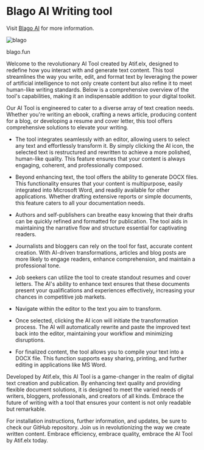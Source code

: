 # Blago AI Writing tool 

Visit [Blago AI](https://blago.fun) for more information.

![blago](https://github.com/user-attachments/assets/49bbf55d-b6a1-41de-900a-3580aac20e00)



blago.fun

Welcome to the revolutionary AI Tool created by Atif.elx, designed to redefine how you interact with and generate text content. This tool streamlines the way you write, edit, and format text by leveraging the power of artificial intelligence to not only create content but also refine it to meet human-like writing standards. Below is a comprehensive overview of the tool's capabilities, making it an indispensable addition to your digital toolkit.

Our AI Tool is engineered to cater to a diverse array of text creation needs. Whether you're writing an ebook, crafting a news article, producing content for a blog, or developing a resume and cover letter, this tool offers comprehensive solutions to elevate your writing.

- The tool integrates seamlessly with an editor, allowing users to select any text and effortlessly transform it. By simply clicking the AI icon, the selected text is restructured and rewritten to achieve a more polished, human-like quality. This feature ensures that your content is always engaging, coherent, and professionally composed.

- Beyond enhancing text, the tool offers the ability to generate DOCX files. This functionality ensures that your content is multipurpose, easily integrated into Microsoft Word, and readily available for other applications. Whether drafting extensive reports or simple documents, this feature caters to all your documentation needs.

- Authors and self-publishers can breathe easy knowing that their drafts can be quickly refined and formatted for publication. The tool aids in maintaining the narrative flow and structure essential for captivating readers.

- Journalists and bloggers can rely on the tool for fast, accurate content creation. With AI-driven transformations, articles and blog posts are more likely to engage readers, enhance comprehension, and maintain a professional tone.

- Job seekers can utilize the tool to create standout resumes and cover letters. The AI's ability to enhance text ensures that these documents present your qualifications and experiences effectively, increasing your chances in competitive job markets.

- Navigate within the editor to the text you aim to transform.

- Once selected, clicking the AI icon will initiate the transformation process. The AI will automatically rewrite and paste the improved text back into the editor, maintaining your workflow and minimizing disruptions.

- For finalized content, the tool allows you to compile your text into a DOCX file. This function supports easy sharing, printing, and further editing in applications like MS Word.

Developed by Atif.elx, this AI Tool is a game-changer in the realm of digital text creation and publication. By enhancing text quality and providing flexible document solutions, it is designed to meet the varied needs of writers, bloggers, professionals, and creators of all kinds. Embrace the future of writing with a tool that ensures your content is not only readable but remarkable.

For installation instructions, further information, and updates, be sure to check our GitHub repository. Join us in revolutionizing the way we create written content. Embrace efficiency, embrace quality, embrace the AI Tool by Atif.elx today.
